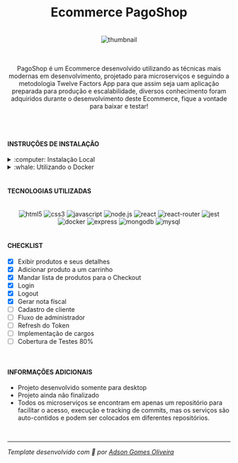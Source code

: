 <div align="center"><h1>Ecommerce PagoShop</h1></div>
<br />
<div align="center"><img src="https://i.ibb.co/b7VBBFn/Capture.png" alt="thumbnail" /></div>
<br />
<br />
<div align="center">
  <p>
    PagoShop é um Ecommerce desenvolvido utilizando as técnicas mais modernas em desenvolvimento, projetado para microserviços
    e seguindo a metodologia Twelve Factors App para que assim seja uam aplicação preparada para produção e escalabilidade,
    diversos conhecimento foram adquiridos durante o desenvolvimento deste Ecommerce, fique a vontade para baixar e testar!
  </p>
</div>
<br />
<br />
<h4>INSTRUÇÕES DE INSTALAÇÃO</h4>
<details>
<summary>:computer: Instalação Local</summary>
<br>

> Primeiro realize o clone deste repositório `git clone git@github.com:Adson-Gomes-Oliveira/Ecommerce.git`, Caso utilize
HTTP para fazer os clones `git clone https://github.com/Adson-Gomes-Oliveira/Ecommerce.git`.
  
> Entre na pasta que foi criada e dentro de cada pasta você criará um arquivo com o nome **.env** contendo as variaveis descritas no
arquivo env.example.txt. a variavel JWT_SECRET se refere ao segredo do middleware de autenticação, digite algum segredo seguro
e o sistema estará pronto para uso, as outras variaveis se referem aos bancos de dados, dai você preencherá com as informações do banco
na sua máquina, este projeto utiliza MySQL e MongoDB. ~**NÃO MUDE OS VALORES PADRÃO**.
  
> No diretorio do frontend o env.example.txt já vem com valores padrão preenchidos, não é necessário alterar, apenas mude o nome
do arquivo para **.env**.

> Agora entre na pasta baixada, e em cada subpasta ( menos a do frontend ) você executará o comando `npm install && npm run dev`.

> Na pasta do Frontend você executará `npm install && npm start`.

> No seu navegador digite o endereço **http://localhost:3000/**

> Pronto, já pode utilizar, obrigado :D

</details>
<details>
<summary>:whale: Utilizando o Docker</summary>
<br>

> Primeiro realize o clone deste repositório `git clone git@github.com:Adson-Gomes-Oliveira/Ecommerce.git`, Caso utilize
HTTP para fazer os clones `git clone https://github.com/Adson-Gomes-Oliveira/Ecommerce.git`.

> Agora entre na pasta baixada, e execute o comando `docker-compose up -d --build`.

> No seu navegador digite o endereço **http://localhost:3000/**

> Pronto, já pode utilizar, obrigado :D

</details>
<br />
<h4>TECNOLOGIAS UTILIZADAS</h4>
<br />
<div align="center">
<img src="https://img.shields.io/badge/html5-%23E34F26.svg?style=for-the-badge&logo=html5&logoColor=white" alt="html5" />
<img src="https://img.shields.io/badge/css3-%231572B6.svg?style=for-the-badge&logo=css3&logoColor=white" alt="css3" />
<img src="https://img.shields.io/badge/javascript-%23323330.svg?style=for-the-badge&logo=javascript&logoColor=%23F7DF1E" alt="javascript" />
<img src="https://img.shields.io/badge/node.js-6DA55F?style=for-the-badge&logo=node.js&logoColor=white" alt="node.js" />
<img src="https://img.shields.io/badge/react-%2320232a.svg?style=for-the-badge&logo=react&logoColor=%2361DAFB" alt="react" />
<img src="https://img.shields.io/badge/React_Router-CA4245?style=for-the-badge&logo=react-router&logoColor=white" alt="react-router" />
<img src="https://img.shields.io/badge/-jest-%23C21325?style=for-the-badge&logo=jest&logoColor=white" alt="jest" />
<img src="https://img.shields.io/badge/docker-%230db7ed.svg?style=for-the-badge&logo=docker&logoColor=white" alt="docker" />
<img src="https://img.shields.io/badge/express.js-%23404d59.svg?style=for-the-badge&logo=express&logoColor=%2361DAFB" alt="express" />
<img src="https://img.shields.io/badge/MongoDB-%234ea94b.svg?style=for-the-badge&logo=mongodb&logoColor=white" alt="mongodb" />
<img src="https://img.shields.io/badge/mysql-%2300f.svg?style=for-the-badge&logo=mysql&logoColor=white" alt="mysql" />
</div>
<br />
<h4>CHECKLIST</h4>

- [x] Exibir produtos e seus detalhes
- [x] Adicionar produto a um carrinho
- [x] Mandar lista de produtos para o Checkout
- [x] Login
- [x] Logout
- [x] Gerar nota físcal
- [ ] Cadastro de cliente
- [ ] Fluxo de administrador
- [ ] Refresh do Token
- [ ] Implementação de cargos
- [ ] Cobertura de Testes 80%

<br />
<h4>INFORMAÇÕES ADICIONAIS</h4>

- Projeto desenvolvido somente para desktop
- Projeto ainda não finalizado
- Todos os microserviços se encontram em apenas um repositório para facilitar
o acesso, execução e tracking de commits, mas os serviços são auto-contidos
e podem ser colocados em diferentes repositórios.

<br />

---

*Template desenvolvido com :white_heart: por <a href="https://github.com/Adson-Gomes-Oliveira">Adson Gomes Oliveira</a>* 
